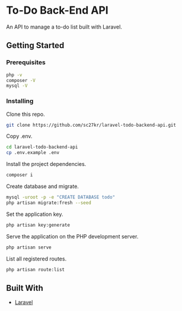 # To-Do Back-End API

An API to manage a to-do list built with Laravel.

## Getting Started

### Prerequisites

```bash
php -v
composer -V
mysql -V
```

### Installing

Clone this repo.

```bash
git clone https://github.com/sc27kr/laravel-todo-backend-api.git
```

Copy .env.

```bash
cd laravel-todo-backend-api
cp .env.example .env
```

Install the project dependencies.

```bash
composer i
```

Create database and migrate.

```bash
mysql -uroot -p -e "CREATE DATABASE todo"
php artisan migrate:fresh --seed
```

Set the application key.

```bash
php artisan key:generate
```

Serve the application on the PHP development server.

```bash
php artisan serve
```

List all registered routes.
```bash
php artisan route:list
```

## Built With

* [Laravel](https://laravel.com/docs/10.x)
